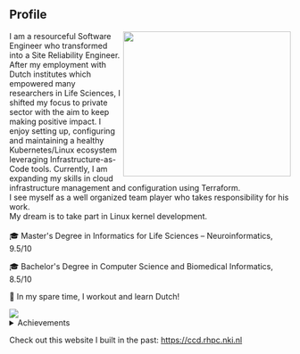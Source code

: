 ## Profile

<img align="right" src="https://www.dropbox.com/scl/fi/kezt3ava4mqyi6iakmcdh/edtype.gif?rlkey=992o4bfl27lr6hsk0s8rk4ngt&raw=1" width="300" height="260">

I am a resourceful Software Engineer who transformed into a Site Reliability Engineer. After my employment with Dutch institutes which empowered many researchers in Life Sciences, I shifted my focus to private sector with the aim to keep making positive impact.
I enjoy setting up, configuring and maintaining a healthy Kubernetes/Linux ecosystem leveraging Infrastructure-as-Code tools. Currently, I am expanding my skills in cloud infrastructure management and configuration using Terraform.
<br>
I see myself as a well organized team player who takes responsibility for his work.
<br>
My dream is to take part in Linux kernel development.
<br><br>
🎓 Master's Degree in Informatics for Life Sciences – Neuroinformatics, 9.5/10

🎓 Bachelor's Degree in Computer Science and Biomedical Informatics, 8.5/10

:seedling: In my spare time, I workout and learn Dutch!

<img align="center" src="https://www.dropbox.com/s/xh4a5287uszjpkd/skills_word_cloudT.png?raw=1">
<details>
<summary>Achievements</summary>
  <ul>
  <li>I won the award for the higher grade of the first year during my master's
degree from Foundation for Education and European Civilization</li>
    <li>I won the award for the higher final grade for my bachelor's degree from
Greek State Scholarships Foundation</li>
</ul>
</details>

Check out this website I built in the past: https://ccd.rhpc.nki.nl

<!---
gdamaskos/gdamaskos is a ✨ special ✨ repository because its `README.md` (this file) appears on your GitHub profile.
You can click the Preview link to take a look at your changes.

- 👋 Hi, I’m @gdamaskos
- 👀 I’m interested in ...
- 🌱 I’m currently learning ...
- 💞️ I’m looking to collaborate on ...
- 📫 How to reach me ...

--->
